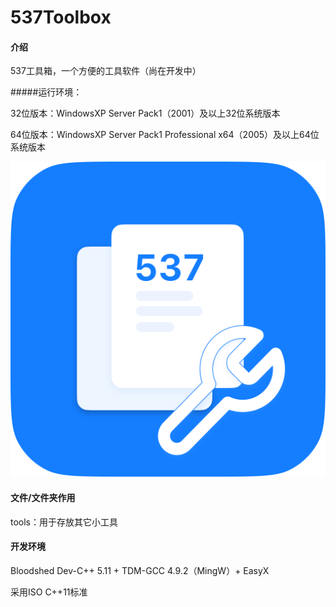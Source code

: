 # 537Toolbox

#### 介绍

537工具箱，一个方便的工具软件（尚在开发中）

#####运行环境：

32位版本：WindowsXP Server Pack1（2001）及以上32位系统版本

64位版本：WindowsXP Server Pack1 Professional x64（2005）及以上64位系统版本

![537工具箱图标](537ToolboxLogo.png)

#### 文件/文件夹作用

tools：用于存放其它小工具

#### 开发环境

Bloodshed Dev-C++ 5.11 + TDM-GCC 4.9.2（MingW）+ EasyX

采用ISO C++11标准